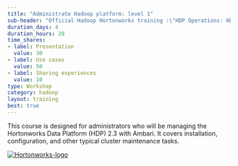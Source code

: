 ```yaml
---
title: "Administrate Hadoop platform: level 1"
sub-header: "Official Hadoop Hortonworks training :\"HDP Operations: HDP Administration 1\""
duration_days: 4
duration_hours: 28
time_shares:
- label: Presentation
  value: 30
- label: Use cases
  value: 50
- label: Sharing experiences
  value: 10
type: Workshop
category: hadoop
layout: training
best: true
---
```


This course is designed for administrators who will be managing the Hortonworks Data Platform (HDP) 2.3 with Ambari. It covers installation, configuration, and other typical cluster maintenance tasks.

[![Hortonworks-logo](//d1ri137x9edlub.cloudfront.net/uploads/training_partner/logo/2/large_HW_logo.png)](http://hortonworks.com/partner/octo)
